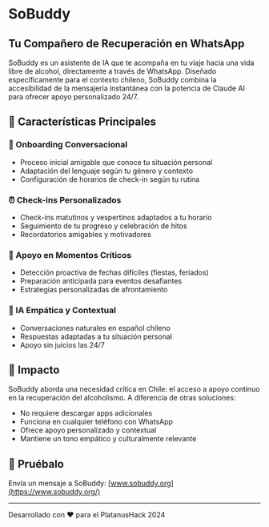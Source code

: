 # SoBuddy 
## Tu Compañero de Recuperación en WhatsApp

SoBuddy es un asistente de IA que te acompaña en tu viaje hacia una vida libre de alcohol, directamente a través de WhatsApp. Diseñado específicamente para el contexto chileno, SoBuddy combina la accesibilidad de la mensajería instantánea con la potencia de Claude AI para ofrecer apoyo personalizado 24/7.

## 🌟 Características Principales

### 🤝 Onboarding Conversacional

- Proceso inicial amigable que conoce tu situación personal
- Adaptación del lenguaje según tu género y contexto
- Configuración de horarios de check-in según tu rutina

### ⏰ Check-ins Personalizados

- Check-ins matutinos y vespertinos adaptados a tu horario
- Seguimiento de tu progreso y celebración de hitos
- Recordatorios amigables y motivadores

### 🎯 Apoyo en Momentos Críticos

- Detección proactiva de fechas difíciles (fiestas, feriados)
- Preparación anticipada para eventos desafiantes
- Estrategias personalizadas de afrontamiento

### 🤖 IA Empática y Contextual

- Conversaciones naturales en español chileno
- Respuestas adaptadas a tu situación personal
- Apoyo sin juicios las 24/7

## 💪 Impacto

SoBuddy aborda una necesidad crítica en Chile: el acceso a apoyo continuo en la recuperación del alcoholismo. A diferencia de otras soluciones:

- No requiere descargar apps adicionales
- Funciona en cualquier teléfono con WhatsApp
- Ofrece apoyo personalizado y contextual
- Mantiene un tono empático y culturalmente relevante

## 🚀 Pruébalo

Envía un mensaje a SoBuddy: [www.sobuddy.org](https://www.sobuddy.org/)

---

Desarrollado con ❤️ para el PlatanusHack 2024
